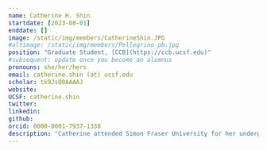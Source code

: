 ```yaml
---
name: Catherine H. Shin
startdate: [2023-08-01]
enddate: []
image: /static/img/members/CatherineShin.JPG
#altimage: /static/img/members/Pellegrino_pb.jpg
position: "Graduate Student, [CCB](https://ccb.ucsf.edu)"
#subsequent: update once you become an alumnus
pronouns: she/her/hers
email: catherine.shin (at) ucsf.edu
scholar: tk9JsQ0AAAAJ
website:
UCSF: catherine.shin
twitter:
linkedin:
github:
orcid: 0000-0001-7937-1338
description: "Catherine attended Simon Fraser University for her undergraduate studies and worked in the [Warren lab](https://warrengroup.weebly.com) investigating redox reactions in the blue copper protein azurin. For her PhD, she is co-mentored by [Dr. Brian Shoichet](https://bkslab.org) and studies the mechanism of ligand-dependent GPCR activation to develop better therapeutics. When she is not thinking about science, Catherine enjoys taking photos, listening to podcasts, and visiting the different store cats throughout the city."
---
```

